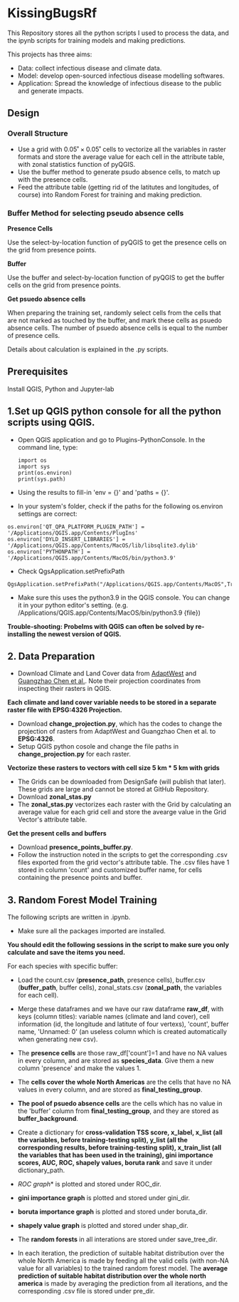 # KissingBugsRf


This Repository stores all the python scripts I used to process the data, and the ipynb scripts for training models and making predictions.

This projects has three aims:


* Data: collect infectious disease and climate data.
* Model: develop open-sourced infectious disease modelling softwares.
* Application: Spread the knowledge of infectious disease to the public and generate impacts.


## Design

### Overall Structure
* Use a grid with $0.05˚\times0.05˚$ cells to vectorize all the variables in raster formats and store the average value for each cell in the attribute table, with zonal statistics function of pyQGIS.
* Use the buffer method to generate psudo absence cells, to match up with the presence cells.
* Feed the attribute table (getting rid of the latitutes and longitudes, of course) into Random Forest for training and making prediction.

### Buffer Method for selecting pseudo absence cells


**Presence Cells**


Use the select-by-location function of pyQGIS to get the presence cells on the grid from presence points.


**Buffer**


Use the buffer and select-by-location function of pyQGIS to get the buffer cells on the grid from presence points.


**Get psuedo absence cells**



When preparing the training set, randomly select cells from the cells that are not marked as touched by the buffer, and mark these cells as psuedo absence cells. The number of psuedo absence cells is equal to the number of presence cells.


Details about calculation is explained in the .py scripts.




## Prerequisites

Install QGIS, Python and Jupyter-lab

## 1.Set up QGIS python console for all the python scripts using QGIS.

* Open QGIS application and go to Plugins-PythonConsole. In the command line, type:


    ```
    import os
    import sys
    print(os.environ)
    print(sys.path)
    ```
    
* Using the results to fill-in 'env = {}' and 'paths = {}'.

* In your system's folder, check if the paths for the following os.environ settings are correct:
```
os.environ['QT_QPA_PLATFORM_PLUGIN_PATH'] = '/Applications/QGIS.app/Contents/PlugIns'
os.environ['DYLD_INSERT_LIBRARIES'] = '/Applications/QGIS.app/Contents/MacOS/lib/libsqlite3.dylib'
os.environ['PYTHONPATH'] = '/Applications/QGIS.app/Contents/MacOS/bin/python3.9'
```


* Check QgsApplication.setPrefixPath

```
QgsApplication.setPrefixPath("/Applications/QGIS.app/Contents/MacOS",True)
```

* Make sure this uses the python3.9 in the QGIS console. You can change it in your python editor's setting.
(e.g. /Applications/QGIS.app/Contents/MacOS/bin/python3.9 {file})

**Trouble-shooting: Probelms with QGIS can often be solved by re-installing the newest version of QGIS.**


## 2. Data Preparation

* Download Climate and Land Cover data from [AdaptWest](https://adaptwest.databasin.org) and [Guangzhao Chen et al.](https://zenodo.org/record/4584775#.Y-KIMy9w1QL). Note their projection coordinates from inspecting their rasters in QGIS.

**Each climate and land cover variable needs to be stored in a separate raster file with EPSG:4326 Projection.**

* Download **change_projection.py**, which has the codes to change the projection of rasters from AdaptWest and Guangzhao Chen et al. to **EPSG:4326**.
* Setup QGIS python cosole and change the file paths in **change_projection.py** for each raster.

**Vectorize these rasters to vectors with cell size 5 km * 5 km with grids**

* The Grids can be downloaded from DesignSafe (will publish that later). These grids are large and cannot be stored at GitHub Repository.
* Download **zonal_stas.py**
* The **zonal_stas.py** vectorizes each raster with the Grid by calculating an average value for each grid cell and store the avearge value in the Grid Vector's attribute table.


**Get the present cells and buffers**

* Download **presence_points_buffer.py**.
* Follow the instruction noted in the scripts to get the corresponding .csv files exported from the grid vector's attribute table. The .csv files have 1 stored in column 'count' and customized buffer name, for cells containing the presence points and buffer.


## 3. Random Forest Model Training


The following scripts are written in .ipynb.


* Make sure all the packages imported are installed.



**You should edit the following sessions in the script to make sure you only calculate and save the items you need.**

For each species with specific buffer:

* Load the count.csv (**presence_path**, presence cells), buffer.csv (**buffer_path**, buffer cells), zonal_stats.csv (**zonal_path**, the variables for each cell).
* Merge these dataframes and we have our raw dataframe **raw_df**, with keys (column titles): variable names (climate and land cover), cell information (id, the longitude and latitute of four vertexs), 'count', buffer name, 'Unnamed: 0' (an useless column which is created automatically when generating new csv).

* The **presence cells** are those raw_df['count']=1 and have no NA values in every column, and are stored as **species_data**. Give them a new column 'presence' and make the values 1.
* The **cells cover the whole North Americas** are the cells that have no NA values in every column, and are stored as **final_testing_group**.
* **The pool of psuedo absence cells** are the cells which has no value in the 'buffer' column from **final_testing_group**, and they are stored as **buffer_background**.

* Create a dictionary for **cross-validation TSS score, x_label, x_list (all the variables, before training-testing split), y_list (all the corresponding results, before training-testing split), x_train_list (all the variables that has been used in the training), gini importance scores, AUC, ROC, shapely values, boruta rank** and save it under dictionary_path.
* *ROC graph** is plotted and stored under ROC_dir.
* **gini importance graph** is plotted and stored under gini_dir.
* **boruta importance graph** is plotted and stored under boruta_dir.
* **shapely value graph** is plotted and stored under shap_dir.
* The **random forests** in all interations are stored under save_tree_dir.
* In each iteration, the prediction of suitable habitat distribution over the whole North America is made by feeding all the valid cells (with non-NA value for all variables) to the trained random forest model. The **average prediction of suitable habitat distribution over the whole north america** is made by averaging the prediction from all iterations, and the corresponding .csv file is stored under pre_dir.

